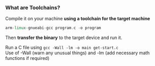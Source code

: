 ### What are Toolchains?

Compile it on your machine **using a toolchain for the target machine**

```cpp
arm-linux-gnueabi-gcc program.c -o program
```

Then **transfer the binary** to the target device and run it.

Run a C file using `gcc -Wall -lm -o main get-start.c`  
Use of -Wall (warn any unusual things) and -lm (add necessary math functions if required)
